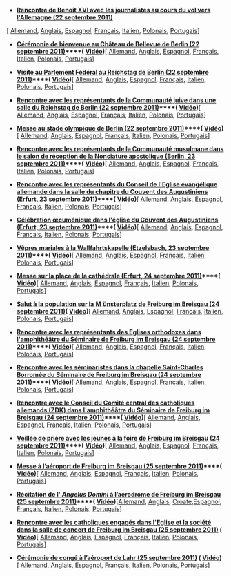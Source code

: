 - **[Rencontre de Benoît XVI avec les journalistes au cours du vol vers l'Allemagne (22 septembre 2011)](/content/benedict-xvi/fr/speeches/2011/september/documents/hf_ben-xvi_spe_20110922_intervista-germania.html)**

[ [Allemand](/content/benedict-xvi/de/speeches/2011/september/documents/hf_ben-xvi_spe_20110922_intervista-germania.html), [Anglais](/content/benedict-xvi/en/speeches/2011/september/documents/hf_ben-xvi_spe_20110922_intervista-germania.html), [Espagnol](/content/benedict-xvi/es/speeches/2011/september/documents/hf_ben-xvi_spe_20110922_intervista-germania.html), [Français](/content/benedict-xvi/fr/speeches/2011/september/documents/hf_ben-xvi_spe_20110922_intervista-germania.html), [Italien](/content/benedict-xvi/it/speeches/2011/september/documents/hf_ben-xvi_spe_20110922_intervista-germania.html), [Polonais](/content/benedict-xvi/pl/speeches/2011/september/documents/hf_ben-xvi_spe_20110922_intervista-germania.html), [Portugais](/content/benedict-xvi/pt/speeches/2011/september/documents/hf_ben-xvi_spe_20110922_intervista-germania.html)]


- **[Cérémonie de bienvenue au Château de Bellevue de Berlin (22 septembre 2011)](/content/benedict-xvi/fr/speeches/2011/september/documents/hf_ben-xvi_spe_20110922_welcome-berlin.html)****( [Vidéo](http://player.rv.va/vaticanplayer.asp?language=it&tic=VA_7B2RY5PY))**[ [Allemand](/content/benedict-xvi/de/speeches/2011/september/documents/hf_ben-xvi_spe_20110922_welcome-berlin.html), [Anglais](/content/benedict-xvi/en/speeches/2011/september/documents/hf_ben-xvi_spe_20110922_welcome-berlin.html), [Espagnol](/content/benedict-xvi/es/speeches/2011/september/documents/hf_ben-xvi_spe_20110922_welcome-berlin.html), [Français](/content/benedict-xvi/fr/speeches/2011/september/documents/hf_ben-xvi_spe_20110922_welcome-berlin.html), [Italien](/content/benedict-xvi/it/speeches/2011/september/documents/hf_ben-xvi_spe_20110922_welcome-berlin.html), [Polonais](/content/benedict-xvi/pl/speeches/2011/september/documents/hf_ben-xvi_spe_20110922_welcome-berlin.html), [Portugais](/content/benedict-xvi/pt/speeches/2011/september/documents/hf_ben-xvi_spe_20110922_welcome-berlin.html)]


- **[Visite au Parlement Fédéral au Reichstag de Berlin (22 septembre 2011)](/content/benedict-xvi/fr/speeches/2011/september/documents/hf_ben-xvi_spe_20110922_reichstag-berlin.html)****( [Vidéo](http://player.rv.va/vaticanplayer.asp?language=it&tic=VA_U6I4DMP9))**[ [Allemand](/content/benedict-xvi/de/speeches/2011/september/documents/hf_ben-xvi_spe_20110922_reichstag-berlin.html), [Anglais](/content/benedict-xvi/en/speeches/2011/september/documents/hf_ben-xvi_spe_20110922_reichstag-berlin.html), [Espagnol](/content/benedict-xvi/es/speeches/2011/september/documents/hf_ben-xvi_spe_20110922_reichstag-berlin.html), [Français](/content/benedict-xvi/fr/speeches/2011/september/documents/hf_ben-xvi_spe_20110922_reichstag-berlin.html), [Italien](/content/benedict-xvi/it/speeches/2011/september/documents/hf_ben-xvi_spe_20110922_reichstag-berlin.html), [Polonais](/content/benedict-xvi/pl/speeches/2011/september/documents/hf_ben-xvi_spe_20110922_reichstag-berlin.html), [Portugais](/content/benedict-xvi/pt/speeches/2011/september/documents/hf_ben-xvi_spe_20110922_reichstag-berlin.html)]


- **[Rencontre avec les représentants de la Communauté juive dans une salle du Reichstag de Berlin (22 septembre 2011)](/content/benedict-xvi/fr/speeches/2011/september/documents/hf_ben-xvi_spe_20110922_jewish-berlin.html)****( [Vidéo](http://player.rv.va/vaticanplayer.asp?language=it&tic=VA_P4LM8KZZ))**[ [Allemand](/content/benedict-xvi/de/speeches/2011/september/documents/hf_ben-xvi_spe_20110922_jewish-berlin.html), [Anglais](/content/benedict-xvi/en/speeches/2011/september/documents/hf_ben-xvi_spe_20110922_jewish-berlin.html), [Espagnol](/content/benedict-xvi/es/speeches/2011/september/documents/hf_ben-xvi_spe_20110922_jewish-berlin.html), [Français](/content/benedict-xvi/fr/speeches/2011/september/documents/hf_ben-xvi_spe_20110922_jewish-berlin.html), [Italien](/content/benedict-xvi/it/speeches/2011/september/documents/hf_ben-xvi_spe_20110922_jewish-berlin.html), [Polonais](/content/benedict-xvi/pl/speeches/2011/september/documents/hf_ben-xvi_spe_20110922_jewish-berlin.html), [Portugais](/content/benedict-xvi/pt/speeches/2011/september/documents/hf_ben-xvi_spe_20110922_jewish-berlin.html)]


- **[Messe au stade olympique de Berlin (22 septembre 2011)](/content/benedict-xvi/fr/homilies/2011/documents/hf_ben-xvi_hom_20110922_olympiastadion-berlin.html)****( [Vidéo](http://player.rv.va/vaticanplayer.asp?language=it&tic=VA_8Z94BABD))**[ [Allemand](/content/benedict-xvi/de/homilies/2011/documents/hf_ben-xvi_hom_20110922_olympiastadion-berlin.html), [Anglais](/content/benedict-xvi/en/homilies/2011/documents/hf_ben-xvi_hom_20110922_olympiastadion-berlin.html), [Espagnol](/content/benedict-xvi/es/homilies/2011/documents/hf_ben-xvi_hom_20110922_olympiastadion-berlin.html), [Français](/content/benedict-xvi/fr/homilies/2011/documents/hf_ben-xvi_hom_20110922_olympiastadion-berlin.html), [Italien](/content/benedict-xvi/it/homilies/2011/documents/hf_ben-xvi_hom_20110922_olympiastadion-berlin.html), [Polonais](/content/benedict-xvi/pl/homilies/2011/documents/hf_ben-xvi_hom_20110922_olympiastadion-berlin.html), [Portugais](/content/benedict-xvi/pt/homilies/2011/documents/hf_ben-xvi_hom_20110922_olympiastadion-berlin.html)]


- **[Rencontre avec les représentants de la Communauté musulmane dans le salon de réception de la Nonciature apostolique (Berlin, 23 septembre 2011)](/content/benedict-xvi/fr/speeches/2011/september/documents/hf_ben-xvi_spe_20110923_muslim-berlin.html)****( [Vidéo](http://player.rv.va/vaticanplayer.asp?language=it&tic=VA_KINZQZKY))**[ [Allemand](/content/benedict-xvi/de/speeches/2011/september/documents/hf_ben-xvi_spe_20110923_muslim-berlin.html), [Anglais](/content/benedict-xvi/en/speeches/2011/september/documents/hf_ben-xvi_spe_20110923_muslim-berlin.html), [Espagnol](/content/benedict-xvi/es/speeches/2011/september/documents/hf_ben-xvi_spe_20110923_muslim-berlin.html), [Français](/content/benedict-xvi/fr/speeches/2011/september/documents/hf_ben-xvi_spe_20110923_muslim-berlin.html), [Italien](/content/benedict-xvi/it/speeches/2011/september/documents/hf_ben-xvi_spe_20110923_muslim-berlin.html), [Polonais](/content/benedict-xvi/pl/speeches/2011/september/documents/hf_ben-xvi_spe_20110923_muslim-berlin.html), [Portugais](/content/benedict-xvi/pt/speeches/2011/september/documents/hf_ben-xvi_spe_20110923_muslim-berlin.html)]


- **[Rencontre avec les représentants du Conseil de l'Eglise évangélique allemande dans la salle du chapitre du Couvent des Augustiniens (Erfurt, 23 septembre 2011)](/content/benedict-xvi/fr/speeches/2011/september/documents/hf_ben-xvi_spe_20110923_evangelical-church-erfurt.html)****( [Vidéo](http://player.rv.va/vaticanplayer.asp?language=it&tic=VA_CU5REW9O))**[ [Allemand](/content/benedict-xvi/de/speeches/2011/september/documents/hf_ben-xvi_spe_20110923_evangelical-church-erfurt.html), [Anglais](/content/benedict-xvi/en/speeches/2011/september/documents/hf_ben-xvi_spe_20110923_evangelical-church-erfurt.html), [Espagnol](/content/benedict-xvi/es/speeches/2011/september/documents/hf_ben-xvi_spe_20110923_evangelical-church-erfurt.html), [Français](/content/benedict-xvi/fr/speeches/2011/september/documents/hf_ben-xvi_spe_20110923_evangelical-church-erfurt.html), [Italien](/content/benedict-xvi/it/speeches/2011/september/documents/hf_ben-xvi_spe_20110923_evangelical-church-erfurt.html), [Polonais](/content/benedict-xvi/pl/speeches/2011/september/documents/hf_ben-xvi_spe_20110923_evangelical-church-erfurt.html), [Portugais](/content/benedict-xvi/pt/speeches/2011/september/documents/hf_ben-xvi_spe_20110923_evangelical-church-erfurt.html)]


- **[Célébration œcuménique dans l'église du Couvent des Augustiniens (Erfurt, 23 septembre 2011)](/content/benedict-xvi/fr/speeches/2011/september/documents/hf_ben-xvi_spe_20110923_augustinian-convent-erfurt.html)****( [Vidéo](http://player.rv.va/vaticanplayer.asp?language=it&tic=VA_T17WFF4Z))**[ [Allemand](/content/benedict-xvi/de/speeches/2011/september/documents/hf_ben-xvi_spe_20110923_augustinian-convent-erfurt.html), [Anglais](/content/benedict-xvi/en/speeches/2011/september/documents/hf_ben-xvi_spe_20110923_augustinian-convent-erfurt.html), [Espagnol](/content/benedict-xvi/es/speeches/2011/september/documents/hf_ben-xvi_spe_20110923_augustinian-convent-erfurt.html), [Français](/content/benedict-xvi/fr/speeches/2011/september/documents/hf_ben-xvi_spe_20110923_augustinian-convent-erfurt.html), [Italien](/content/benedict-xvi/it/speeches/2011/september/documents/hf_ben-xvi_spe_20110923_augustinian-convent-erfurt.html), [Polonais](/content/benedict-xvi/pl/speeches/2011/september/documents/hf_ben-xvi_spe_20110923_augustinian-convent-erfurt.html), [Portugais](/content/benedict-xvi/pt/speeches/2011/september/documents/hf_ben-xvi_spe_20110923_augustinian-convent-erfurt.html)]


- **[Vêpres mariales à la Wallfahrtskapelle (Etzelsbach, 23 septembre 2011)](/content/benedict-xvi/fr/speeches/2011/september/documents/hf_ben-xvi_spe_20110923_vespers-etzelsbach.html)****( [Vidéo](http://player.rv.va/vaticanplayer.asp?language=it&tic=VA_28IYAZT5))**[ [Allemand](/content/benedict-xvi/de/speeches/2011/september/documents/hf_ben-xvi_spe_20110923_vespers-etzelsbach.html), [Anglais](/content/benedict-xvi/en/speeches/2011/september/documents/hf_ben-xvi_spe_20110923_vespers-etzelsbach.html), [Espagnol](/content/benedict-xvi/es/speeches/2011/september/documents/hf_ben-xvi_spe_20110923_vespers-etzelsbach.html), [Français](/content/benedict-xvi/fr/speeches/2011/september/documents/hf_ben-xvi_spe_20110923_vespers-etzelsbach.html), [Italien](/content/benedict-xvi/it/speeches/2011/september/documents/hf_ben-xvi_spe_20110923_vespers-etzelsbach.html), [Polonais](/content/benedict-xvi/pl/speeches/2011/september/documents/hf_ben-xvi_spe_20110923_vespers-etzelsbach.html), [Portugais](/content/benedict-xvi/pt/speeches/2011/september/documents/hf_ben-xvi_spe_20110923_vespers-etzelsbach.html)]


- **[Messe sur la place de la cathédrale (Erfurt, 24 septembre 2011)](/content/benedict-xvi/fr/homilies/2011/documents/hf_ben-xvi_hom_20110924_domplatz-erfurt.html)****( [Vidéo](http://player.rv.va/vaticanplayer.asp?language=it&tic=VA_EA6EA388))**[ [Allemand](/content/benedict-xvi/de/homilies/2011/documents/hf_ben-xvi_hom_20110924_domplatz-erfurt.html), [Anglais](/content/benedict-xvi/en/homilies/2011/documents/hf_ben-xvi_hom_20110924_domplatz-erfurt.html), [Espagnol](/content/benedict-xvi/es/homilies/2011/documents/hf_ben-xvi_hom_20110924_domplatz-erfurt.html), [Français](/content/benedict-xvi/fr/homilies/2011/documents/hf_ben-xvi_hom_20110924_domplatz-erfurt.html), [Italien](/content/benedict-xvi/it/homilies/2011/documents/hf_ben-xvi_hom_20110924_domplatz-erfurt.html), [Polonais](/content/benedict-xvi/pl/homilies/2011/documents/hf_ben-xvi_hom_20110924_domplatz-erfurt.html), [Portugais](/content/benedict-xvi/pt/homilies/2011/documents/hf_ben-xvi_hom_20110924_domplatz-erfurt.html)]


- [**Salut à la population sur la** **M** **ünsterplatz** **de Freiburg im Breisgau (24 septembre 2011)**](/content/benedict-xvi/fr/speeches/2011/september/documents/hf_ben-xvi_spe_20110924_citizens-freiburg.html)**( [Vidéo](http://player.rv.va/vaticanplayer.asp?language=it&tic=VA_F7ZQPRB7))**[ [Allemand](/content/benedict-xvi/de/speeches/2011/september/documents/hf_ben-xvi_spe_20110924_citizens-freiburg.html), [Anglais](/content/benedict-xvi/en/speeches/2011/september/documents/hf_ben-xvi_spe_20110924_citizens-freiburg.html), [Espagnol](/content/benedict-xvi/es/speeches/2011/september/documents/hf_ben-xvi_spe_20110924_citizens-freiburg.html), [Français](/content/benedict-xvi/fr/speeches/2011/september/documents/hf_ben-xvi_spe_20110924_citizens-freiburg.html), [Italien](/content/benedict-xvi/it/speeches/2011/september/documents/hf_ben-xvi_spe_20110924_citizens-freiburg.html), [Polonais](/content/benedict-xvi/pl/speeches/2011/september/documents/hf_ben-xvi_spe_20110924_citizens-freiburg.html), [Portugais](/content/benedict-xvi/pt/speeches/2011/september/documents/hf_ben-xvi_spe_20110924_citizens-freiburg.html)]


- **[Rencontre avec les représentants des Eglises orthodoxes dans l'amphithéâtre du Séminaire de Freiburg im Breisgau (24 septembre 2011)](/content/benedict-xvi/fr/speeches/2011/september/documents/hf_ben-xvi_spe_20110924_orthodox-freiburg.html)****( [Vidéo](http://player.rv.va/vaticanplayer.asp?language=it&tic=VA_HB78ER9F))**[ [Allemand](/content/benedict-xvi/de/speeches/2011/september/documents/hf_ben-xvi_spe_20110924_orthodox-freiburg.html), [Anglais](/content/benedict-xvi/en/speeches/2011/september/documents/hf_ben-xvi_spe_20110924_orthodox-freiburg.html), [Espagnol](/content/benedict-xvi/es/speeches/2011/september/documents/hf_ben-xvi_spe_20110924_orthodox-freiburg.html), [Français](/content/benedict-xvi/fr/speeches/2011/september/documents/hf_ben-xvi_spe_20110924_orthodox-freiburg.html), [Italien](/content/benedict-xvi/it/speeches/2011/september/documents/hf_ben-xvi_spe_20110924_orthodox-freiburg.html), [Polonais](/content/benedict-xvi/pl/speeches/2011/september/documents/hf_ben-xvi_spe_20110924_orthodox-freiburg.html), [Portugais](/content/benedict-xvi/pt/speeches/2011/september/documents/hf_ben-xvi_spe_20110924_orthodox-freiburg.html)]


- **[Rencontre avec les séminaristes dans la chapelle Saint-Charles Borromée du Séminaire de Freiburg im Breisgau (24 septembre 2011)](/content/benedict-xvi/fr/speeches/2011/september/documents/hf_ben-xvi_spe_20110924_seminarians-freiburg.html)****( [Vidéo](http://player.rv.va/vaticanplayer.asp?language=it&tic=VA_UO3FRL4K))**[ [Allemand](/content/benedict-xvi/de/speeches/2011/september/documents/hf_ben-xvi_spe_20110924_seminarians-freiburg.html), [Anglais](/content/benedict-xvi/en/speeches/2011/september/documents/hf_ben-xvi_spe_20110924_seminarians-freiburg.html), [Espagnol](/content/benedict-xvi/es/speeches/2011/september/documents/hf_ben-xvi_spe_20110924_seminarians-freiburg.html), [Français](/content/benedict-xvi/fr/speeches/2011/september/documents/hf_ben-xvi_spe_20110924_seminarians-freiburg.html), [Italien](/content/benedict-xvi/it/speeches/2011/september/documents/hf_ben-xvi_spe_20110924_seminarians-freiburg.html), [Polonais](/content/benedict-xvi/pl/speeches/2011/september/documents/hf_ben-xvi_spe_20110924_seminarians-freiburg.html), [Portugais](/content/benedict-xvi/pt/speeches/2011/september/documents/hf_ben-xvi_spe_20110924_seminarians-freiburg.html)]


- **[Rencontre avec le Conseil du Comité central des catholiques allemands (ZDK) dans l'amphithéâtre du Séminaire de Freiburg im Breisgau (24 septembre 2011)](/content/benedict-xvi/fr/speeches/2011/september/documents/hf_ben-xvi_spe_20110924_zdk-freiburg.html)****( [Vidéo](http://player.rv.va/vaticanplayer.asp?language=it&tic=VA_7NSY3MCS))**[ [Allemand](/content/benedict-xvi/de/speeches/2011/september/documents/hf_ben-xvi_spe_20110924_zdk-freiburg.html), [Anglais](/content/benedict-xvi/en/speeches/2011/september/documents/hf_ben-xvi_spe_20110924_zdk-freiburg.html), [Espagnol](/content/benedict-xvi/es/speeches/2011/september/documents/hf_ben-xvi_spe_20110924_zdk-freiburg.html), [Français](/content/benedict-xvi/fr/speeches/2011/september/documents/hf_ben-xvi_spe_20110924_zdk-freiburg.html), [Italien](/content/benedict-xvi/it/speeches/2011/september/documents/hf_ben-xvi_spe_20110924_zdk-freiburg.html), [Polonais](/content/benedict-xvi/pl/speeches/2011/september/documents/hf_ben-xvi_spe_20110924_zdk-freiburg.html), [Portugais](/content/benedict-xvi/pt/speeches/2011/september/documents/hf_ben-xvi_spe_20110924_zdk-freiburg.html)]


- **[Veillée de prière avec les jeunes à la foire de Freiburg im Breisgau (24 septembre 2011)](/content/benedict-xvi/fr/speeches/2011/september/documents/hf_ben-xvi_spe_20110924_vigil-freiburg.html)****( [Vidéo](http://player.rv.va/vaticanplayer.asp?language=it&tic=VA_G6W85SCS))**[ [Allemand](/content/benedict-xvi/de/speeches/2011/september/documents/hf_ben-xvi_spe_20110924_vigil-freiburg.html), [Anglais](/content/benedict-xvi/en/speeches/2011/september/documents/hf_ben-xvi_spe_20110924_vigil-freiburg.html), [Espagnol](/content/benedict-xvi/es/speeches/2011/september/documents/hf_ben-xvi_spe_20110924_vigil-freiburg.html), [Français](/content/benedict-xvi/fr/speeches/2011/september/documents/hf_ben-xvi_spe_20110924_vigil-freiburg.html), [Italien](/content/benedict-xvi/it/speeches/2011/september/documents/hf_ben-xvi_spe_20110924_vigil-freiburg.html), [Polonais](/content/benedict-xvi/pl/speeches/2011/september/documents/hf_ben-xvi_spe_20110924_vigil-freiburg.html), [Portugais](/content/benedict-xvi/pt/speeches/2011/september/documents/hf_ben-xvi_spe_20110924_vigil-freiburg.html)]


- **[Messe à l’aéroport de Freiburg im Breisgau (25 septembre 2011)](/content/benedict-xvi/fr/homilies/2011/documents/hf_ben-xvi_hom_20110925_freiburg.html)****( [Vidéo](http://player.rv.va/vaticanplayer.asp?language=it&tic=VA_3WUI7HAO))**[ [Allemand](/content/benedict-xvi/de/homilies/2011/documents/hf_ben-xvi_hom_20110925_freiburg.html), [Anglais](/content/benedict-xvi/en/homilies/2011/documents/hf_ben-xvi_hom_20110925_freiburg.html), [Espagnol](/content/benedict-xvi/es/homilies/2011/documents/hf_ben-xvi_hom_20110925_freiburg.html), [Français](/content/benedict-xvi/fr/homilies/2011/documents/hf_ben-xvi_hom_20110925_freiburg.html), [Italien](/content/benedict-xvi/it/homilies/2011/documents/hf_ben-xvi_hom_20110925_freiburg.html), [Polonais](/content/benedict-xvi/pl/homilies/2011/documents/hf_ben-xvi_hom_20110925_freiburg.html), [Portugais](/content/benedict-xvi/pt/homilies/2011/documents/hf_ben-xvi_hom_20110925_freiburg.html)]


- **[Récitation de l' *Angelus Domini* à l’aérodrome de Freiburg im Breisgau (25 septembre 2011)](/content/benedict-xvi/fr/angelus/2011/documents/hf_ben-xvi_ang_20110925_freiburg.html)****( [Vidéo](http://player.rv.va/vaticanplayer.asp?language=it&tic=VA_SGRKIF5D))**[[Allemand](/content/benedict-xvi/de/angelus/2011/documents/hf_ben-xvi_ang_20110925_freiburg.html), [Anglais](/content/benedict-xvi/en/angelus/2011/documents/hf_ben-xvi_ang_20110925_freiburg.html), [Croate](/content/benedict-xvi/hr/angelus/2011/documents/hf_ben-xvi_ang_20110925_freiburg.html),[Espagnol](/content/benedict-xvi/es/angelus/2011/documents/hf_ben-xvi_ang_20110925_freiburg.html), [Français](/content/benedict-xvi/fr/angelus/2011/documents/hf_ben-xvi_ang_20110925_freiburg.html), [Italien](/content/benedict-xvi/it/angelus/2011/documents/hf_ben-xvi_ang_20110925_freiburg.html), [Polonais](/content/benedict-xvi/pl/angelus/2011/documents/hf_ben-xvi_ang_20110925_freiburg.html), [Portugais](/content/benedict-xvi/pt/angelus/2011/documents/hf_ben-xvi_ang_20110925_freiburg.html)]


- **[Rencontre avec les catholiques engagés dans l'Eglise et la société dans la salle de concert de Freiburg im Breisgau (25 septembre 2011)](/content/benedict-xvi/fr/speeches/2011/september/documents/hf_ben-xvi_spe_20110925_catholics-freiburg.html) ( [Vidéo](http://player.rv.va/vaticanplayer.asp?language=it&tic=VA_IL2P1NGD))**[ [Allemand](/content/benedict-xvi/de/speeches/2011/september/documents/hf_ben-xvi_spe_20110925_catholics-freiburg.html), [Anglais](/content/benedict-xvi/en/speeches/2011/september/documents/hf_ben-xvi_spe_20110925_catholics-freiburg.html), [Espagnol](/content/benedict-xvi/es/speeches/2011/september/documents/hf_ben-xvi_spe_20110925_catholics-freiburg.html), [Français](/content/benedict-xvi/fr/speeches/2011/september/documents/hf_ben-xvi_spe_20110925_catholics-freiburg.html), [Italien](/content/benedict-xvi/it/speeches/2011/september/documents/hf_ben-xvi_spe_20110925_catholics-freiburg.html), [Polonais](/content/benedict-xvi/pl/speeches/2011/september/documents/hf_ben-xvi_spe_20110925_catholics-freiburg.html), [Portugais](/content/benedict-xvi/pt/speeches/2011/september/documents/hf_ben-xvi_spe_20110925_catholics-freiburg.html)]


- **[Cérémonie de congé à l’aéroport de Lahr (25 septembre 2011)](/content/benedict-xvi/fr/speeches/2011/september/documents/hf_ben-xvi_spe_20110925_farewell-lahr.html) ( [Vidéo](http://player.rv.va/vaticanplayer.asp?language=it&tic=VA_2IYYI6DL))**[ [Allemand](/content/benedict-xvi/de/speeches/2011/september/documents/hf_ben-xvi_spe_20110925_farewell-lahr.html), [Anglais](/content/benedict-xvi/en/speeches/2011/september/documents/hf_ben-xvi_spe_20110925_farewell-lahr.html), [Espagnol](/content/benedict-xvi/es/speeches/2011/september/documents/hf_ben-xvi_spe_20110925_farewell-lahr.html), [Français](/content/benedict-xvi/fr/speeches/2011/september/documents/hf_ben-xvi_spe_20110925_farewell-lahr.html), [Italien](/content/benedict-xvi/it/speeches/2011/september/documents/hf_ben-xvi_spe_20110925_farewell-lahr.html), [Polonais](/content/benedict-xvi/pl/speeches/2011/september/documents/hf_ben-xvi_spe_20110925_farewell-lahr.html), [Portugais](/content/benedict-xvi/pt/speeches/2011/september/documents/hf_ben-xvi_spe_20110925_farewell-lahr.html)]